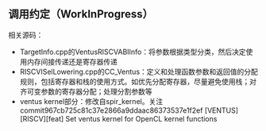 ## 调用约定（WorkInProgress）

相关源码：
- TargetInfo.cpp的VentusRISCVABIInfo：将参数根据类型分类，然后决定使用内存间接传递还是寄存器传递
- RISCVISelLowering.cpp的CC_Ventus：定义和处理函数参数和返回值的分配规则，包括寄存器和栈的使用方式。如优先分配寄存器，尽量避免使用栈；对齐可变参数的寄存器分配；处理分割参数等
- ventus kernel部分：修改自spir_kernel。关注commit967cb725c81c37e2866a9ddaac86373537e1f2ef [VENTUS][RISCV][feat] Set ventus kernel for OpenCL kernel functions

